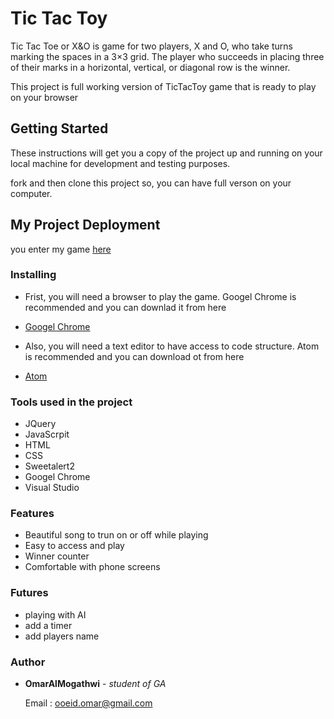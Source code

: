 # Tic Tac Toy
Tic Tac Toe or X&O is game for two players, X and O, who take turns marking the spaces in a 3×3 grid. The player who succeeds in placing three of their marks in a horizontal, vertical, or diagonal row is the winner.

This project is full working version of TicTacToy game that is ready to play on your browser 

## Getting Started

These instructions will get you a copy of the project up and running on your local machine for development and testing purposes. 

fork and then clone this project so, you can have full verson on your computer. 

## My Project Deployment

you enter my game [here](https://ooeid.github.io/project-1/)



### Installing

- Frist, you will need a browser to play the        game. Googel Chrome is recommended and you       can downlad it from here 
* [Googel Chrome](https://www.google.com/chrome/?brand=CHBD&gclid=CjwKCAiArJjvBRACEiwA-Wiqq2Hd77fj9GXsVzomECcKuzrYGVt6FOJQc35CSi0Lf3cMoXxKDyLFNxoCM8cQAvD_BwE&gclsrc=aw.ds) 


* Also, you will need a text editor to have         access to code structure. Atom is  recommended and you can download ot from        here  
- [Atom](https://atom.io/)  

### Tools used in the project

* JQuery 
* JavaScrpit 
* HTML
* CSS
* Sweetalert2
* Googel Chrome
* Visual Studio 
  

### Features

* Beautiful song to trun on or off while        playing 
* Easy to access and play
* Winner counter  
* Comfortable with phone screens 


### Futures       

* playing with  AI 
* add a timer
* add players name 

### Author

* **OmarAlMogathwi** - *student of GA* 

  Email : ooeid.omar@gmail.com 



